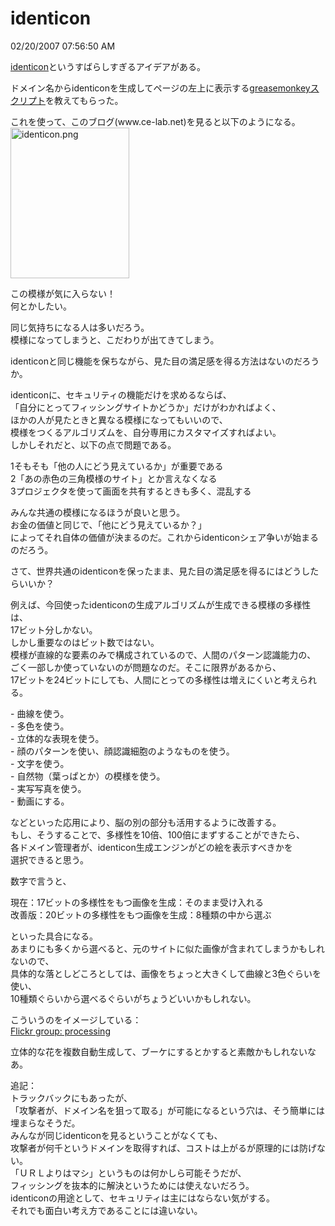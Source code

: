 identicon
====
02/20/2007 07:56:50 AM


<p><a href="http://www.radiumsoftware.com/0702.html#070201">identicon</a>というすばらしすぎるアイデアがある。</p>

<p>ドメイン名からidenticonを生成してページの左上に表示する<a href="http://d.hatena.ne.jp/tosik/20070204/1170527652">greasemonkeyスクリプト</a>を教えてもらった。</p>

<p>これを使って、このブログ(www.ce-lab.net)を見ると以下のようになる。<br />
<img alt="identicon.png" src="https://github.com/kengonakajima/blog/raw/master/articles/identicon.png" width="190" height="241" /></p>

<p>この模様が気に入らない！<br />
何とかしたい。</p>

<p>同じ気持ちになる人は多いだろう。<br />
模様になってしまうと、こだわりが出てきてしまう。</p>

<p>identiconと同じ機能を保ちながら、見た目の満足感を得る方法はないのだろうか。</p>

<p>identiconに、セキュリティの機能だけを求めるならば、<br />
「自分にとってフィッシングサイトかどうか」だけがわかればよく、<br />
ほかの人が見たときと異なる模様になってもいいので、<br />
模様をつくるアルゴリズムを、自分専用にカスタマイズすればよい。<br />
しかしそれだと、以下の点で問題である。</p>

<p>1そもそも「他の人にどう見えているか」が重要である<br />
2「あの赤色の三角模様のサイト」とか言えなくなる<br />
3プロジェクタを使って画面を共有するときも多く、混乱する</p>

<p>みんな共通の模様になるほうが良いと思う。<br />
お金の価値と同じで、「他にどう見えているか？」<br />
によってそれ自体の価値が決まるのだ。これからidenticonシェア争いが始まるのだろう。</p>

<p>さて、世界共通のidenticonを保ったまま、見た目の満足感を得るにはどうしたらいいか？</p>

<p>例えば、今回使ったidenticonの生成アルゴリズムが生成できる模様の多様性は、<br />
17ビット分しかない。<br />
しかし重要なのはビット数ではない。<br />
模様が直線的な要素のみで構成されているので、人間のパターン認識能力の、<br />
ごく一部しか使っていないのが問題なのだ。そこに限界があるから、<br />
17ビットを24ビットにしても、人間にとっての多様性は増えにくいと考えられる。</p>

<p>- 曲線を使う。<br />
- 多色を使う。<br />
- 立体的な表現を使う。<br />
- 顔のパターンを使い、顔認識細胞のようなものを使う。<br />
- 文字を使う。<br />
- 自然物（葉っぱとか）の模様を使う。<br />
- 実写写真を使う。<br />
- 動画にする。</p>

<p>などといった応用により、脳の別の部分も活用するように改善する。<br />
もし、そうすることで、多様性を10倍、100倍にまずすることができたら、<br />
各ドメイン管理者が、identicon生成エンジンがどの絵を表示すべきかを<br />
選択できると思う。</p>

<p>数字で言うと、</p>

<p>現在：17ビットの多様性をもつ画像を生成：そのまま受け入れる<br />
改善版：20ビットの多様性をもつ画像を生成：8種類の中から選ぶ</p>

<p>といった具合になる。<br />
あまりにも多くから選べると、元のサイトに似た画像が含まれてしまうかもしれないので、<br />
具体的な落としどころとしては、画像をちょっと大きくして曲線と3色ぐらいを使い、<br />
10種類ぐらいから選べるぐらいがちょうどいいかもしれない。</p>

<p>こういうのをイメージしている：<br />
<a href="http://www.flickr.com/groups/processing/">Flickr group: processing</a></p>

<p>立体的な花を複数自動生成して、ブーケにするとかすると素敵かもしれないなあ。 </p>

<p>追記：<br />
トラックバックにもあったが、<br />
「攻撃者が、ドメイン名を狙って取る」が可能になるという穴は、そう簡単には埋まらなそうだ。<br />
みんなが同じidenticonを見るということがなくても、<br />
攻撃者が何千というドメインを取得すれば、コストは上がるが原理的には防げない。<br />
「ＵＲＬよりはマシ」というものは何かしら可能そうだが、<br />
フィッシングを抜本的に解決というためには使えないだろう。<br />
identiconの用途として、セキュリティは主にはならない気がする。<br />
それでも面白い考え方であることには違いない。<br />
</p>
